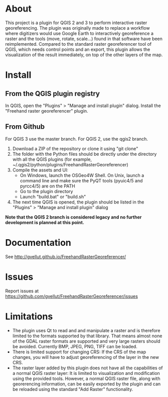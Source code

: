 # About

This project is a plugin for QGIS 2 and 3 to perform interactive raster georeferencing. The plugin was originally made to replace a workflow where digitizers would use Google Earth to interactively georeference a raster and the tools (move, rotate, scale...) found in that software have been reimplemented. Compared to the standard raster georeferencer tool of QGIS, which needs control points and an export, this plugin allows the visualization of the result immediately, on top of the other layers of the map. 

# Install

## From the QGIS plugin registry

In QGIS, open the "Plugins" > "Manage and install plugin" dialog. Install the "Freehand raster georeferencer" plugin.

## From Github

For QGIS 3 use the master branch. For QGIS 2, use the qgis2 branch.

1. Download a ZIP of the repository or clone it using "git clone"
2. The folder with the Python files should be directly under the directory with all the QGIS plugins (for example, ~/.qgis2/python/plugins/FreehandRasterGeoreferencer)
3. Compile the assets and UI: 
    - On Windows, launch the OSGeo4W Shell. On Unix, launch a command line and make sure the PyQT tools (pyuic4/5 and pyrcc4/5) are on the PATH
    - Go to the plugin directory
    - Launch "build.bat" or "build.sh"
4. The next time QGIS is opened, the plugin should be listed in the "Plugins" > "Manage and install plugin" dialog

**Note that the QGIS 2 branch is considered legacy and no further development is planned at this point.**

# Documentation

See http://gvellut.github.io/FreehandRasterGeoreferencer/

# Issues

Report issues at https://github.com/gvellut/FreehandRasterGeoreferencer/issues

# Limitations

- The plugin uses Qt to read and and manipulate a raster and is therefore limited to the formats supported by that library. That means almost none of the GDAL raster formats are supported and very large rasters should be avoided. Currently BMP, JPEG, PNG, TIFF can be loaded.
- There is limited support for changing CRS: If the CRS of the map changes, you will have to adjust georeferencing of the layer in the new CRS.
- The raster layer added by this plugin does not have all the capabilities of a normal QGIS raster layer: It is limited to visualization and modification using the provided tools. However, a normal QGIS raster file, along with georerencing information, can be easily exported by the plugin and can be reloaded using the standard "Add Raster" functionality.
